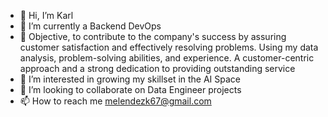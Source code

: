 - 👋 Hi, I’m Karl
- 🌱 I’m currently a Backend DevOps 
- 👀 Objective, to contribute to the company's success by assuring customer satisfaction and effectively resolving problems. Using my data analysis, problem-solving abilities, and experience. A customer-centric approach and a strong dedication to providing outstanding service
- 👀 I’m interested in growing my skillset in the AI Space
- 💞️ I’m looking to collaborate on Data Engineer projects
- 📫 How to reach me melendezk67@gmail.com
  

<!---
Karls-Data/Karls-Data is a ✨ special ✨ repository because its `README.md` (this file) appears on your GitHub profile.
You can click the Preview link to take a look at your changes.
--->
